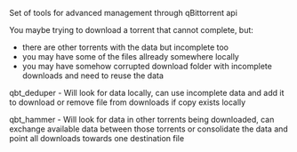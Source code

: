 Set of tools for advanced management through qBittorrent api

You maybe trying to download a torrent that cannot complete, but:
- there are other torrents with the data but incomplete too
- you may have some of the files allready somewhere locally
- you may have somehow corrupted download folder with incomplete downloads and need to reuse the data

qbt_deduper - Will look for data locally, can use incomplete data and add it to download or remove file from downloads if copy exists locally

qbt_hammer - Will look for data in other torrents being downloaded, can exchange available data between those torrents or consolidate the data and point all downloads towards one destination file

